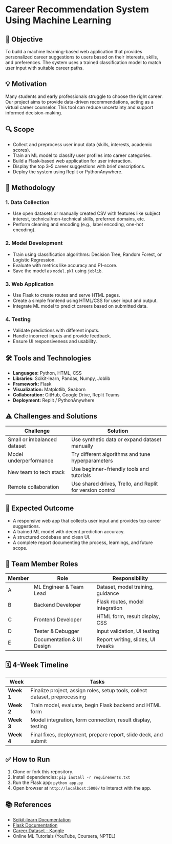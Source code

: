 # Career Recommendation System Using Machine Learning

## 🎯 Objective
To build a machine learning-based web application that provides personalized career suggestions to users based on their interests, skills, and preferences. The system uses a trained classification model to match user input with suitable career paths.

## 💡 Motivation
Many students and early professionals struggle to choose the right career. Our project aims to provide data-driven recommendations, acting as a virtual career counselor. This tool can reduce uncertainty and support informed decision-making.

## 🔍 Scope
- Collect and preprocess user input data (skills, interests, academic scores).
- Train an ML model to classify user profiles into career categories.
- Build a Flask-based web application for user interaction.
- Display the top 3–5 career suggestions with brief descriptions.
- Deploy the system using Replit or PythonAnywhere.

## 🧪 Methodology

### 1. Data Collection
- Use open datasets or manually created CSV with features like subject interest, technical/non-technical skills, preferred domains, etc.
- Perform cleaning and encoding (e.g., label encoding, one-hot encoding).

### 2. Model Development
- Train using classification algorithms: Decision Tree, Random Forest, or Logistic Regression.
- Evaluate with metrics like accuracy and F1-score.
- Save the model as `model.pkl` using `joblib`.

### 3. Web Application
- Use Flask to create routes and serve HTML pages.
- Create a simple frontend using HTML/CSS for user input and output.
- Integrate ML model to predict careers based on submitted data.

### 4. Testing
- Validate predictions with different inputs.
- Handle incorrect inputs and provide feedback.
- Ensure UI responsiveness and usability.

## 🛠️ Tools and Technologies
- **Languages:** Python, HTML, CSS
- **Libraries:** Scikit-learn, Pandas, Numpy, Joblib
- **Framework:** Flask
- **Visualization:** Matplotlib, Seaborn
- **Collaboration:** GitHub, Google Drive, Replit Teams
- **Deployment:** Replit / PythonAnywhere

## ⚠️ Challenges and Solutions
| Challenge | Solution |
|----------|----------|
| Small or imbalanced dataset | Use synthetic data or expand dataset manually |
| Model underperformance | Try different algorithms and tune hyperparameters |
| New team to tech stack | Use beginner-friendly tools and tutorials |
| Remote collaboration | Use shared drives, Trello, and Replit for version control |

## 🎯 Expected Outcome
- A responsive web app that collects user input and provides top career suggestions.
- A trained ML model with decent prediction accuracy.
- A structured codebase and clean UI.
- A complete report documenting the process, learnings, and future scope.

## 👥 Team Member Roles

| Member | Role | Responsibility |
|--------|------|----------------|
| A | ML Engineer & Team Lead | Dataset, model training, guidance |
| B | Backend Developer | Flask routes, model integration |
| C | Frontend Developer | HTML form, result display, CSS |
| D | Tester & Debugger | Input validation, UI testing |
| E | Documentation & UI Design | Report writing, slides, UI tweaks |

## 🗓️ 4-Week Timeline

| Week | Tasks |
|------|--------|
| **Week 1** | Finalize project, assign roles, setup tools, collect dataset, preprocessing |
| **Week 2** | Train model, evaluate, begin Flask backend and HTML form |
| **Week 3** | Model integration, form connection, result display, testing |
| **Week 4** | Final fixes, deployment, prepare report, slide deck, and submit |

## ✅ How to Run
1. Clone or fork this repository.
2. Install dependencies: `pip install -r requirements.txt`
3. Run the Flask app: `python app.py`
4. Open browser at `http://localhost:5000/` to interact with the app.

## 📚 References
- [Scikit-learn Documentation](https://scikit-learn.org/)
- [Flask Documentation](https://flask.palletsprojects.com/)
- [Career Dataset - Kaggle](https://www.kaggle.com/)
- Online ML Tutorials (YouTube, Coursera, NPTEL)
